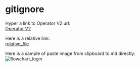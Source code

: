 # gitignore

Hyper a link to Operator V2 url:  
[Operator V2](https://operatorv2.ninjavan.co/#/login)

Here is a relative link:  
[relative_file](./relative_link.txt)

Here is a sample of paste image from clipboard to md directly:
![flowchart_login](https://github.com/soncxNinjavanVN/gitignore/assets/126451494/4ddae072-e6ba-4148-b7ee-95726b672b00)
